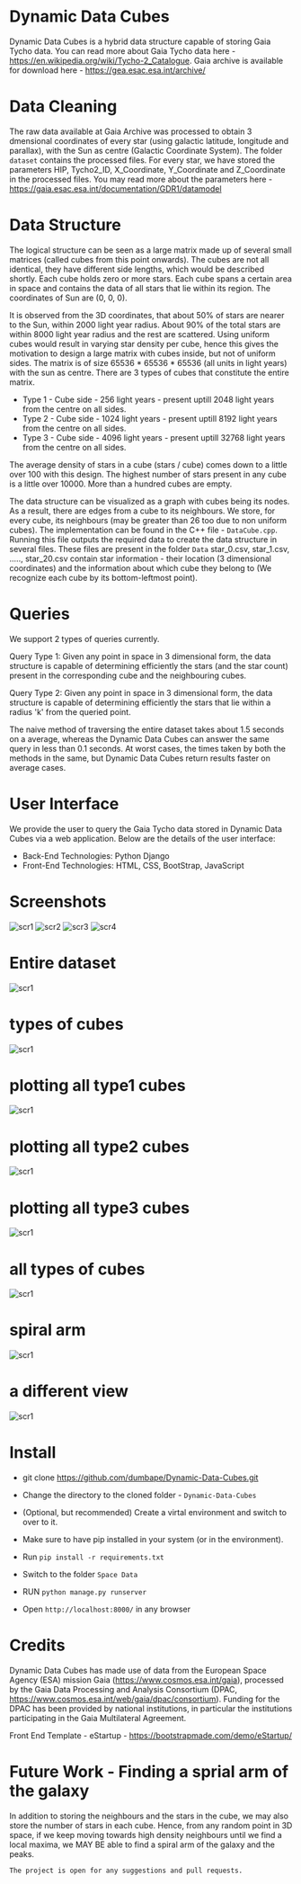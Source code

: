 # Dynamic Data Cubes

Dynamic Data Cubes is a hybrid data structure capable of storing Gaia Tycho data. You can read more about Gaia Tycho data here - https://en.wikipedia.org/wiki/Tycho-2_Catalogue. Gaia archive is available for download here - https://gea.esac.esa.int/archive/

# Data Cleaning

The raw data available at Gaia Archive was processed to obtain 3 dmensional coordinates of every star (using galactic latitude, longitude and parallax), with the Sun as centre (Galactic Coordinate System). The folder `dataset` contains the processed files. For every star, we have stored the parameters HIP, Tycho2_ID, X_Coordinate, Y_Coordinate and Z_Coordinate in the processed files. You may read more about the parameters here - https://gaia.esac.esa.int/documentation/GDR1/datamodel

# Data Structure

The logical structure can be seen as a large matrix made up of several small matrices (called cubes from this point onwards). The cubes are not all identical, they have different side lengths, which would be described shortly. Each cube holds zero or more stars. Each cube spans a certain area in space and contains the data of all stars that lie within its region. The coordinates of Sun are (0, 0, 0).

It is observed from the 3D coordinates, that about 50% of stars are nearer to the Sun, within 2000 light year radius. About 90% of the total stars are within 8000 light year radius and the rest are scattered. Using uniform cubes would result in varying star density per cube, hence this gives the motivation to design a large matrix with cubes inside, but not of uniform sides. The matrix is of size 65536 * 65536 * 65536 (all units in light years) with the sun as centre. There are 3 types of cubes that constitute the entire matrix.

* Type 1 - Cube side - 256 light years - present uptill 2048 light years from the centre on all sides. 
* Type 2 - Cube side - 1024 light years - present uptill 8192 light years from the centre on all sides.
* Type 3 - Cube side - 4096 light years - present uptill 32768 light years from the centre on all sides.

The average density of stars in a cube (stars / cube) comes down to a little over 100 with this design. The highest number of stars present in any cube is a little over 10000. More than a hundred cubes are empty.

The data structure can be visualized as a graph with cubes being its nodes. As a result, there are edges from a cube to its neighbours. We store, for every cube, its neighbours (may be greater than 26 too due to non uniform cubes). The implementation can be found in the C++ file - `DataCube.cpp`. Running this file outputs the required data to create the data structure in several files. These files are present in the folder `Data` star_0.csv, star_1.csv, ....., star_20.csv contain star information - their location (3 dimensional coordinates) and the information about which cube they belong to (We recognize each cube by its bottom-leftmost point).

# Queries

We support 2 types of queries currently. 

Query Type 1: Given any point in space in 3 dimensional form, the data structure is capable of determining efficiently the stars (and the star count) present in the corresponding cube and the neighbouring cubes. 

Query Type 2: Given any point in space in 3 dimensional form, the data structure is capable of determining efficiently the stars that lie within a radius 'k' from the queried point.

The naive method of traversing the entire dataset takes about 1.5 seconds on a average, whereas the Dynamic Data Cubes can answer the same query in less than 0.1 seconds. At worst cases, the times taken by both the methods in the same, but Dynamic Data Cubes return results faster on average cases.

# User Interface

We provide the user to query the Gaia Tycho data stored in Dynamic Data Cubes via a web application. Below are the details of the user interface:

* Back-End Technologies: Python Django
* Front-End Technologies: HTML, CSS, BootStrap, JavaScript

# Screenshots

![scr1](https://github.com/dumbape/Dynamic-Data-Cubes/blob/master/Home.png?raw=true)
![scr2](https://github.com/dumbape/Dynamic-Data-Cubes/blob/master/DATASET.png?raw=true)
![scr3](https://github.com/dumbape/Dynamic-Data-Cubes/blob/master/Q1.png?raw=true)
![scr4](https://github.com/dumbape/Dynamic-Data-Cubes/blob/master/Q2.png?raw=true)

# Entire dataset

![scr1](https://github.com/OG1998/Dynamic-Data-Cubes/blob/master/visual7_dataset.png?raw=true)

# types of cubes
![scr1](https://github.com/OG1998/Dynamic-Data-Cubes/blob/master/visual8_types_of_cubes.png?raw=true)

# plotting all type1 cubes
![scr1](https://github.com/OG1998/Dynamic-Data-Cubes/blob/master/visual5_type1.png?raw=true)

# plotting all type2 cubes
![scr1](https://github.com/OG1998/Dynamic-Data-Cubes/blob/master/visual4_type2.png?raw=true)

# plotting all type3 cubes
![scr1](https://github.com/OG1998/Dynamic-Data-Cubes/blob/master/visual3_type3.png?raw=true)

# all types of cubes
![scr1](https://github.com/OG1998/Dynamic-Data-Cubes/blob/master/visual6.png?raw=true)

# spiral arm
![scr1](https://github.com/OG1998/Dynamic-Data-Cubes/blob/master/visual2_spiral.png?raw=true)

# a different view
![scr1](https://github.com/OG1998/Dynamic-Data-Cubes/blob/master/visual1.png?raw=true)




# Install

* git clone https://github.com/dumbape/Dynamic-Data-Cubes.git

* Change the directory to the cloned folder - `Dynamic-Data-Cubes`

* (Optional, but recommended) Create a virtal environment and switch to over to it.

* Make sure to have pip installed in your system (or in the environment).

* Run `pip install -r requirements.txt`

* Switch to the folder `Space Data`
  
* RUN `python manage.py runserver`

* Open `http://localhost:8000/` in any browser

# Credits

Dynamic Data Cubes has made use of data from the European Space Agency (ESA) mission Gaia (https://www.cosmos.esa.int/gaia), processed by the Gaia Data Processing and Analysis Consortium (DPAC, https://www.cosmos.esa.int/web/gaia/dpac/consortium). Funding for the DPAC has been provided by national institutions, in particular the institutions participating in the Gaia Multilateral Agreement.

Front End Template - eStartup - https://bootstrapmade.com/demo/eStartup/

# Future Work - Finding a sprial arm of the galaxy

In addition to storing the neighbours and the stars in the cube, we may also store the number of stars in each cube. Hence, from any random point in 3D space, if we keep moving towards high density neighbours until we find a local maxima, we MAY BE able to find a spiral arm of the galaxy and the peaks.  
    
    The project is open for any suggestions and pull requests. 




